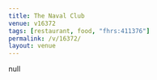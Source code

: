 ```yaml
---
title: The Naval Club
venue: v16372
tags: [restaurant, food, "fhrs:411376"]
permalink: /v/16372/
layout: venue
---
```

null